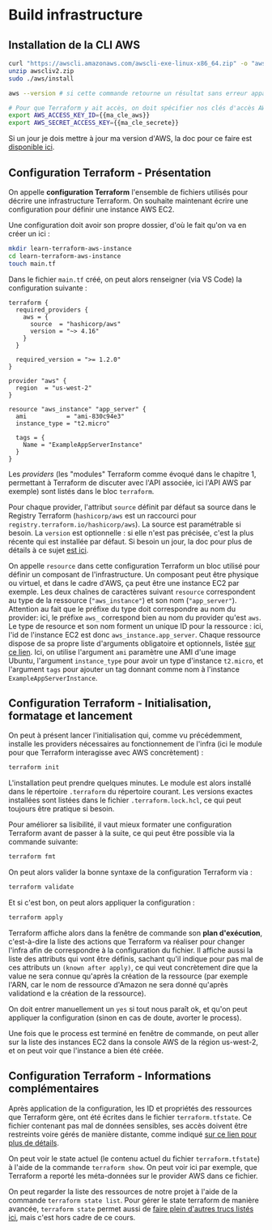 # Build infrastructure

## Installation de la CLI AWS

```bash
curl "https://awscli.amazonaws.com/awscli-exe-linux-x86_64.zip" -o "awscliv2.zip"
unzip awscliv2.zip
sudo ./aws/install

aws --version # si cette commande retourne un résultat sans erreur apparente, on a alors bien réussi l'installation d'AWS

# Pour que Terraform y ait accès, on doit spécifier nos clés d'accès AWS (la standard et la secrète)
export AWS_ACCESS_KEY_ID={{ma_cle_aws}}
export AWS_SECRET_ACCESS_KEY={{ma_cle_secrete}}
```

Si un jour je dois mettre à jour ma version d'AWS, la doc pour ce faire est [disponible ici](https://docs.aws.amazon.com/cli/latest/userguide/getting-started-install.html).

## Configuration Terraform - Présentation

On appelle **configuration Terraform** l'ensemble de fichiers utilisés pour décrire une infrastructure Terraform.
On souhaite maintenant écrire une configuration pour définir une instance AWS EC2.

Une configuration doit avoir son propre dossier, d'où le fait qu'on va en créer un ici :

```bash
mkdir learn-terraform-aws-instance
cd learn-terraform-aws-instance
touch main.tf
```

Dans le fichier `main.tf` créé, on peut alors renseigner (via VS Code) la configuration suivante :

```JS
terraform {
  required_providers {
    aws = {
      source  = "hashicorp/aws"
      version = "~> 4.16"
    }
  }

  required_version = ">= 1.2.0"
}

provider "aws" {
  region  = "us-west-2"
}

resource "aws_instance" "app_server" {
  ami           = "ami-830c94e3"
  instance_type = "t2.micro"

  tags = {
    Name = "ExampleAppServerInstance"
  }
}
```

Les _providers_ (les "modules" Terraform comme évoqué dans le chapitre 1, permettant à Terraform de discuter avec l'API associée, ici l'API AWS par exemple) sont listés dans le bloc `terraform`.

Pour chaque provider, l'attribut `source` définit par défaut sa source dans le Registry Terraform (`hashicorp/aws` est un raccourci pour `registry.terraform.io/hashicorp/aws`). La source est paramétrable si besoin.
La `version` est optionnelle : si elle n'est pas précisée, c'est la plus récente qui est installée par défaut.
Si besoin un jour, la doc pour plus de détails à ce sujet [est ici](https://developer.hashicorp.com/terraform/language/providers/requirements).

On appelle `resource` dans cette configuration Terraform un bloc utilisé pour définir un composant de l'infrastructure. Un composant peut être physique ou virtuel, et dans le cadre d'AWS, ça peut être une instance EC2 par exemple.
Les deux chaînes de caractères suivant `resource` correspondent au type de la ressource (`"aws_instance"`) et son nom (`"app_server"`).  Attention au fait que le préfixe du type doit correspondre au nom du provider: ici, le préfixe `aws_` correspond bien au nom du provider qu'est `aws`. Le type de resource et son nom forment un unique ID pour la ressource : ici, l'id de l'instance EC2 est donc `aws_instance.app_server`.
Chaque ressource dispose de sa propre liste d'arguments obligatoire et optionnels, listée [sur ce lien](https://developer.hashicorp.com/terraform/language/providers).
Ici, on utilise l'argument `ami`  paramètre une AMI d'une image Ubuntu, l'argument `instance_type` pour avoir un type d'instance `t2.micro`, et l'argument `tags` pour ajouter un tag donnant comme nom à l'instance `ExampleAppServerInstance`.

## Configuration Terraform - Initialisation, formatage et lancement

On peut à présent lancer l'initialisation qui, comme vu précédemment, installe les providers nécessaires au fonctionnement de l'infra (ici le module pour que Terraform interagisse avec AWS concrètement) :

```bash
terraform init
```

L'installation peut prendre quelques minutes. Le module est alors installé dans le répertoire `.terraform` du répertoire courant. Les versions exactes installées sont listées dans le fichier `.terraform.lock.hcl`, ce qui peut toujours être pratique si besoin.

Pour améliorer sa lisibilité, il vaut mieux formater une configuration Terraform avant de passer à la suite, ce qui peut être possible via la commande suivante:

```bash
terraform fmt
```

On peut alors valider la bonne syntaxe de la configuration Terraform via :

```bash
terraform validate
```

Et si c'est bon, on peut alors appliquer la configuration :

```bash
terraform apply
```

Terraform affiche alors dans la fenêtre de commande son **plan d'exécution**, c'est-à-dire la liste des actions que Terraform va réaliser pour changer l'infra afin de correspondre à la configuration du fichier. Il affiche aussi la liste des attributs qui vont être définis, sachant qu'il indique pour pas mal de ces attributs un `(known after apply)`, ce qui veut concrètement dire que la value ne sera connue qu'après la création de la ressource (par exemple l'ARN, car le nom de ressource d'Amazon ne sera donné qu'après validationd e la création de la ressource).

On doit entrer manuellement un `yes` si tout nous paraît ok, et qu'on peut appliquer la configuration (sinon en cas de doute, avorter le process).

Une fois que le process est terminé en fenêtre de commande, on peut aller sur la liste des instances EC2 dans la console AWS de la région us-west-2, et on peut voir que l'instance a bien été créée.

## Configuration Terraform - Informations complémentaires

Après application de la configuration, les ID et propriétés des ressources que Terraform gère, ont été écrites dans le fichier `terraform.tfstate`.
Ce fichier contenant pas mal de données sensibles, ses accès doivent être restreints voire gérés de manière distante, comme indiqué [sur ce lien pour plus de détails](https://developer.hashicorp.com/terraform/tutorials/cloud/cloud-migrate).

On peut voir le state actuel (le contenu actuel du fichier `terraform.tfstate`) à l'aide de la commande `terraform show`. On peut voir ici par exemple, que Terraform a reporté les méta-données sur le provider AWS dans ce fichier.

On peut regarder la liste des ressources de notre projet à l'aide de la commande `terraform state list`. Pour gérer le state terraform de manière avancée, `terraform state` permet aussi de [faire plein d'autres trucs listés ici](https://developer.hashicorp.com/terraform/cli/commands/state), mais c'est hors cadre de ce cours.